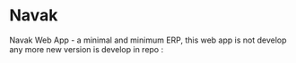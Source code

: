 # Navak
Navak Web App - a minimal and minimum ERP, this web app is not develop any more new version is develop in repo : 
